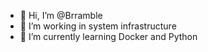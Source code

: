 - 👋 Hi, I’m @Brramble
- 👀 I’m working in system infrastructure
- 🌱 I’m currently learning Docker and Python

<!---
Brramble/Brramble is a ✨ special ✨ repository because its `README.md` (this file) appears on your GitHub profile.
You can click the Preview link to take a look at your changes.
--->
